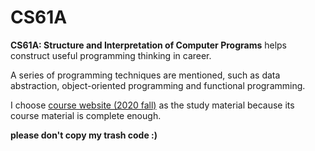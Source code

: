 # CS61A

**CS61A: Structure and Interpretation of Computer Programs** helps construct useful programming thinking in career.

A series of programming techniques are mentioned, such as data abstraction, object-oriented programming and functional programming.

I choose [course website (2020 fall)](https://inst.eecs.berkeley.edu/~cs61a/fa20/) as the study material because its course material is complete enough.

**please don't copy my trash code :)**
